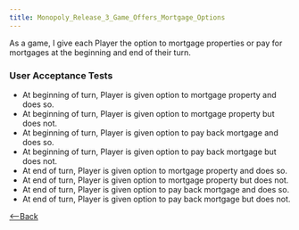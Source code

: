 ```yaml
---
title: Monopoly_Release_3_Game_Offers_Mortgage_Options
---
```

As a game, I give each Player the option to mortgage properties or pay for mortgages at the beginning and end of their turn.

### User Acceptance Tests
* At beginning of turn, Player is given option to mortgage property and does so.
* At beginning of turn, Player is given option to mortgage property but does not.
* At beginning of turn, Player is given option to pay back mortgage and does so.
* At beginning of turn, Player is given option to pay back mortgage but does not.
* At end of turn, Player is given option to mortgage property and does so.
* At end of turn, Player is given option to mortgage property but does not.
* At end of turn, Player is given option to pay back mortgage and does so.
* At end of turn, Player is given option to pay back mortgage but does not.

[<--Back](Monopoly_Release_3_User_Stories)